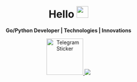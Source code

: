 <h1 align="center">Hello <img src="https://github.com/blackcater/blackcater/raw/main/images/Hi.gif" height="32"/></h1>
<p align="center">
  <strong>Go/Python Developer | Technologies | Innovations</strong><br>
</p>

<p align="center">
  <a href="https://telegram.me/rasalghouI">
    <img src="https://freelogopng.com/images/all_img/1683044996telegram-logo-png.png" alt="Telegram Sticker" width="100px">
  </a>
  <img src="https://iconduck.com/icons/39912/golang?shared">
</p>
